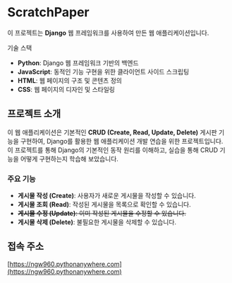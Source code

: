 # ScratchPaper

이 프로젝트는 **Django** 웹 프레임워크를 사용하여 만든 웹 애플리케이션입니다.

기술 스택
- **Python**: Django 웹 프레임워크 기반의 백엔드
- **JavaScript**: 동적인 기능 구현을 위한 클라이언트 사이드 스크립팅
- **HTML**: 웹 페이지의 구조 및 콘텐츠 정의
- **CSS**: 웹 페이지의 디자인 및 스타일링

## 프로젝트 소개

이 웹 애플리케이션은 기본적인 **CRUD (Create, Read, Update, Delete)** 게시판 기능을 구현하여, Django를 활용한 웹 애플리케이션 개발 연습을 위한 프로젝트입니다. 
이 프로젝트를 통해 Django의 기본적인 동작 원리를 이해하고, 실습을 통해 CRUD 기능을 어떻게 구현하는지 학습해 보았습니다.

### 주요 기능

- **게시물 작성 (Create)**: 사용자가 새로운 게시물을 작성할 수 있습니다.
- **게시물 조회 (Read)**: 작성된 게시물을 목록으로 확인할 수 있습니다.
- ~~**게시물 수정 (Update)**: 이미 작성된 게시물을 수정할 수 있습니다.~~
- **게시물 삭제 (Delete)**: 불필요한 게시물을 삭제할 수 있습니다.

## 접속 주소

[https://ngw960.pythonanywhere.com](https://ngw960.pythonanywhere.com)
